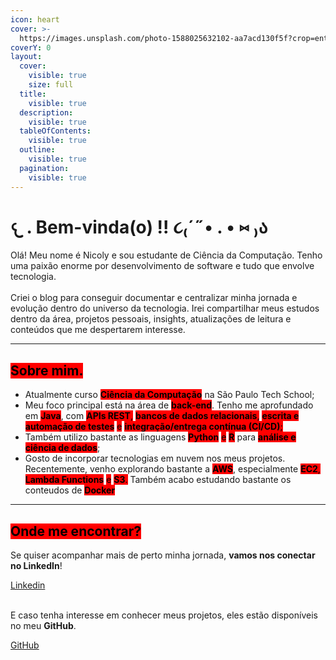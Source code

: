 ```yaml
---
icon: heart
cover: >-
  https://images.unsplash.com/photo-1588025632102-aa7acd130f5f?crop=entropy&cs=srgb&fm=jpg&ixid=M3wxOTcwMjR8MHwxfHNlYXJjaHw3fHxncmFkaWVudCUyMHBpbmt8ZW58MHx8fHwxNzQ3MTc4Nzc0fDA&ixlib=rb-4.1.0&q=85
coverY: 0
layout:
  cover:
    visible: true
    size: full
  title:
    visible: true
  description:
    visible: true
  tableOfContents:
    visible: true
  outline:
    visible: true
  pagination:
    visible: true
---
```


# 𐔌 . Bem-vinda(o) !!  ૮₍´˶• . • ⑅ ₎ა

Olá! Meu nome é Nicoly e sou estudante de Ciência da Computação. Tenho uma paixão enorme por desenvolvimento de software e tudo que envolve tecnologia.\
\
Criei o blog para conseguir documentar e centralizar minha jornada e evolução dentro do universo da tecnologia. Irei compartilhar meus estudos dentro da área, projetos pessoais, insights, atualizações de leitura e conteúdos que me despertarem interesse.

***

## <mark style="background-color:red;">Sobre mim.</mark>

* Atualmente curso <mark style="background-color:red;">**Ciência da Computação**</mark> na São Paulo Tech School;
* Meu foco principal está na área de <mark style="background-color:red;">**back-end**</mark>. Tenho me aprofundado em <mark style="background-color:red;">**Java**</mark>, com <mark style="background-color:red;">**APIs REST**</mark><mark style="background-color:red;">,</mark> <mark style="background-color:red;"></mark><mark style="background-color:red;">**bancos de dados relacionais**</mark><mark style="background-color:red;">,</mark> <mark style="background-color:red;"></mark><mark style="background-color:red;">**escrita e automação de testes**</mark> <mark style="background-color:red;"></mark><mark style="background-color:red;">e</mark> <mark style="background-color:red;"></mark><mark style="background-color:red;">**integração/entrega contínua (CI/CD)**</mark><mark style="background-color:red;">;</mark>
* Também utilizo bastante as linguagens <mark style="background-color:red;">**Python**</mark> <mark style="background-color:red;"></mark><mark style="background-color:red;">e</mark> <mark style="background-color:red;"></mark><mark style="background-color:red;">**R**</mark> para <mark style="background-color:red;">**análise e ciência de dados**</mark>;
* Gosto de incorporar tecnologias em nuvem nos meus projetos. Recentemente, venho explorando bastante a <mark style="background-color:red;">**AWS**</mark>, especialmente <mark style="background-color:red;">**EC2**</mark><mark style="background-color:red;">,</mark> <mark style="background-color:red;"></mark><mark style="background-color:red;">**Lambda Functions**</mark> <mark style="background-color:red;"></mark><mark style="background-color:red;">e</mark> <mark style="background-color:red;"></mark><mark style="background-color:red;">**S3**</mark><mark style="background-color:red;">.</mark> Também acabo estudando bastante os conteudos de <mark style="background-color:red;">**Docker**</mark>

***

## <mark style="background-color:red;">Onde me encontrar?</mark>

Se quiser acompanhar mais de perto minha jornada, **vamos nos conectar no LinkedIn**!

<a href="https://www.linkedin.com/in/nicoly-teixeira/" class="button secondary">Linkedin</a>

\
E caso tenha interesse em conhecer meus projetos, eles estão disponíveis no meu **GitHub**.

<a href="https://github.com/ni-teixeira" class="button secondary">GitHub</a>
